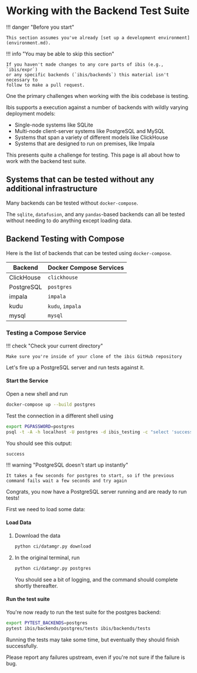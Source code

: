 # Working with the Backend Test Suite

!!! danger "Before you start"

    This section assumes you've already [set up a development environment](environment.md).

!!! info "You may be able to skip this section"

    If you haven't made changes to any core parts of ibis (e.g., `ibis/expr`)
    or any specific backends (`ibis/backends`) this material isn't necessary to
    follow to make a pull request.

One the primary challenges when working with the ibis codebase is testing.

Ibis supports a execution against a number of backends with wildly varying
deployment models:

- Single-node systems like SQLite
- Multi-node client-server systems like PostgreSQL and MySQL
- Systems that span a variety of different models like ClickHouse
- Systems that are designed to run on premises, like Impala

This presents quite a challenge for testing. This page is all about how to work
with the backend test suite.

## Systems that can be tested without any additional infrastructure

Many backends can be tested without `docker-compose`.

The `sqlite`, `datafusion`, and any `pandas`-based backends can all be tested
without needing to do anything except loading data.

## Backend Testing with Compose

Here is the list of backends that can be tested using `docker-compose`.

| Backend    | Docker Compose Services |
| ---------- | ----------------------- |
| ClickHouse | `clickhouse`            |
| PostgreSQL | `postgres`              |
| impala     | `impala`                |
| kudu       | `kudu`, `impala`        |
| mysql      | `mysql`                 |

### Testing a Compose Service

!!! check "Check your current directory"

    Make sure you're inside of your clone of the ibis GitHub repository

Let's fire up a PostgreSQL server and run tests against it.

#### Start the Service

Open a new shell and run

```sh
docker-compose up --build postgres
```

Test the connection in a different shell using

```sh
export PGPASSWORD=postgres
psql -t -A -h localhost -U postgres -d ibis_testing -c "select 'success'"
```

You should see this output:

```console
success
```

!!! warning "PostgreSQL doesn't start up instantly"

    It takes a few seconds for postgres to start, so if the previous
    command fails wait a few seconds and try again

Congrats, you now have a PostgreSQL server running and are ready to run tests!

First we need to load some data:

#### Load Data

1.  Download the data

    ```sh
    python ci/datamgr.py download
    ```

2.  In the original terminal, run

    ```sh
    python ci/datamgr.py postgres
    ```

    You should see a bit of logging, and the command should complete shortly thereafter.

#### Run the test suite

You're now ready to run the test suite for the postgres backend:

```sh
export PYTEST_BACKENDS=postgres
pytest ibis/backends/postgres/tests ibis/backends/tests
```

Running the tests may take some time, but eventually they should finish successfully.

Please report any failures upstream, even if you're not sure if the failure is bug.
